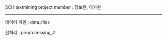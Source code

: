 SCH textmining project
    member : 장보현, 이가현

----------------------------
데이터 파일 : data_files

전처리 : preprocessing_2